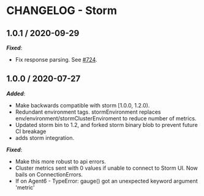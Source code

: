 # CHANGELOG - Storm

## 1.0.1 / 2020-09-29

***Fixed***: 

* Fix response parsing. See [#724](https://github.com/DataDog/integrations-extras/pull/724).

## 1.0.0 / 2020-07-27

***Added***: 

* Make backwards compatible with storm [1.0.0, 1.2.0).
* Redundant environment tags. stormEnvironment replaces env/environment/stormClusterEnviroment to reduce number of metrics.
* Updated storm bin to 1.2, and forked storm binary blob to prevent future CI breakage
* adds storm integration.

***Fixed***: 

* Make this more robust to api errors.
* Cluster metrics sent with 0 values if unable to connect to Storm UI. Now bails on ConnectionErrors.
* If on Agent6 - TypeError: gauge() got an unexpected keyword argument 'metric'
